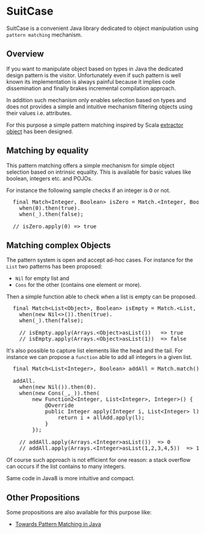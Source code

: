 SuitCase
========

SuitCase is a convenient Java library dedicated to object manipulation using `pattern matching` mechanism.

Overview
--------

If you want to manipulate object based on types in Java the dedicated design pattern is the visitor.
Unfortunately even if such pattern is well known its implementation is always painful because it implies
code dissemination and finally brakes incremental compilation approach.

In addition such mechanism only enables selection based on types and does not provides a simple and
intuitive mechanism filtering objects using their values i.e. attributes.

For this purpose a simple pattern matching inspired by Scala [extractor object](http://www.scala-lang.org/node/112)
has been designed.

Matching by equality
--------------------

This pattern matching offers a simple mechanism for simple object selection based on intrinsic equality.
This is available for basic values like boolean, integers etc. and POJOs.

For instance the following sample checks if an integer is <tt>O</tt> or not.

<pre>
  final Match&lt;Integer, Boolean> isZero = Match.&lt;Integer, Boolean>match().
    when(0).then(true).
    when(_).then(false);
    
  // isZero.apply(0) => true 
</pre>

Matching complex Objects 
------------------------

The pattern system is open and accept ad-hoc cases. For instance for the `List` two patterns has been proposed:
* `Nil` for empty list and
* `Cons` for the other (contains one element or more).

Then a simple function able to check when a list is empty can be proposed.

<pre>
  final Match&lt;List&lt;Object>, Boolean> isEmpty = Match.&lt;List, Boolean>match().
    when(new Nil&lt;>()).then(true).
    when(_).then(false);

    // isEmpty.apply(Arrays.&lt;Object>asList())   => true
    // isEmpty.apply(Arrays.&lt;Object>asList(1))  => false
</pre>

It's also possible to capture list elements like the head and the tail. For instance we can propose a `function`
able to add all integers in a given list.

<pre>
  final Match&lt;List&lt;Integer>, Boolean> addAll = Match.match();

  addAll.
    when(new Nil<Integer>()).then(0).
    when(new Cons<Integer>(_,_)).then(
        new Function2&lt;Integer, List&lt;Integer>, Integer>() {
            @Override
            public Integer apply(Integer i, List&lt;Integer> l) throws MatchingException {
                return i + allAdd.apply(l);
            }
        });

    // addAll.apply(Arrays.&lt;Integer>asList())  => 0
    // addAll.apply(Arrays.&lt;Integer>asList(1,2,3,4,5))  => 15
</pre>

Of course such approach is not efficient for one reason: a stack overflow can occurs if the list contains
to many integers.

Same code in Java8 is more intuitive and compact.



Other Propositions
------------------

Some propositions are also available for this purpose like:
* [Towards Pattern Matching in Java](http://kerflyn.wordpress.com/2012/05/09/towards-pattern-matching-in-java/)